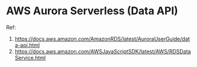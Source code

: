 # AWS Aurora Serverless (Data API)

Ref:

1. https://docs.aws.amazon.com/AmazonRDS/latest/AuroraUserGuide/data-api.html
2. https://docs.aws.amazon.com/AWSJavaScriptSDK/latest/AWS/RDSDataService.html
